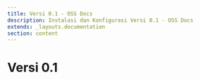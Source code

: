 ```yaml
---
title: Versi 0.1 - OSS Docs
description: Instalasi dan Konfigurasi Versi 0.1 - OSS Docs
extends: _layouts.documentation
section: content
---
```


# Versi 0.1